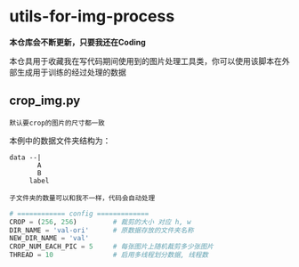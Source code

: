 # utils-for-img-process
**本仓库会不断更新，只要我还在Coding**

本仓具用于收藏我在写代码期间使用到的图片处理工具类，你可以使用该脚本在外部生成用于训练的经过处理的数据

## crop_img.py
`默认要crop的图片的尺寸都一致`

本例中的数据文件夹结构为：

    data --|  
           A
           B
         label
         
`子文件夹的数量可以和我不一样，代码会自动处理`
```python
# ============ config =============
CROP = (256, 256)         # 裁剪的大小 对应 h, w
DIR_NAME = 'val-ori'      # 原数据存放的文件夹名称
NEW_DIR_NAME = 'val'
CROP_NUM_EACH_PIC = 5     # 每张图片上随机裁剪多少张图片
THREAD = 10               # 启用多线程划分数据, 线程数
```
